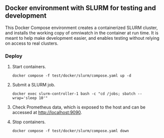 ## Docker environment with SLURM for testing and development

This Docker Compose environment creates a containerized SLURM cluster, and
installs the working copy of omniwatch in the container at run time. It is
meant to help make development easier, and enables testing without relying on
access to real clusters.

### Deploy

1. Start containers.
   ```
   docker compose -f test/docker/slurm/compose.yaml up -d
   ```

2. Submit a SLURM job.
   ```
   docker exec slurm-controller-1 bash -c "cd /jobs; sbatch --wrap='sleep 10'"
   ```

3. Check Prometheus data, which is exposed to the host and can be accessed at
   [http://localhost:9090](http://localhost:9090).

4. Stop containers.
   ```
   docker compose -f test/docker/slurm/compose.yaml down
   ```
